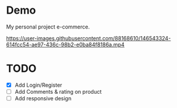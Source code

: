 # Demo
My personal project e-commerce.

https://user-images.githubusercontent.com/88168610/146543324-614fcc54-ae97-436c-98b2-e0ba84f8186a.mp4

# TODO
- [x] Add Login/Register
- [ ] Add Comments & rating on product
- [ ] Add responsive design
